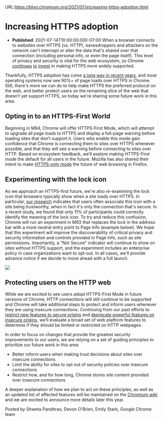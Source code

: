 URL:https://blog.chromium.org/2021/07/increasing-https-adoption.html
# Increasing HTTPS adoption
- **Published**: 2021-07-14T10:00:00.000-07:00
When a browser connects to websites over HTTPS (vs. HTTP), eavesdroppers and attackers on the network can't intercept or alter the data that's shared over that connection (including personal info, or even the page itself). This level of privacy and security is vital for the web ecosystem, so Chrome [continues](https://blog.chromium.org/2019/10/no-more-mixed-messages-about-https.html) [to](https://blog.chromium.org/2020/02/protecting-users-from-insecure.html) [invest](https://blog.chromium.org/2021/03/a-safer-default-for-navigation-https.html) in making HTTPS more widely supported.

Thankfully, HTTPS adoption has come [a long way in recent years](https://transparencyreport.google.com/https/overview?hl=en), and most operating systems now see 90%+ of page loads over HTTPS in Chrome. Still, there's more we can do to help make HTTPS the preferred protocol on the web, and better protect users on the remaining slice of the web that doesn’t yet support HTTPS, so today we're sharing some future work in this area.

Opting in to an HTTPS-First World
---------------------------------

Beginning in M94, Chrome will offer HTTPS-First Mode, which will attempt to upgrade all page loads to HTTPS and display a full-page warning before loading sites that don’t support it. Users who enable this mode gain confidence that Chrome is connecting them to sites over HTTPS whenever possible, and that they will see a warning before connecting to sites over HTTP. Based on ecosystem feedback, we’ll explore making HTTPS-First mode the default for all users in the future. Mozilla has also shared their intent to make [HTTPS-only mode](https://blog.mozilla.org/security/2020/11/17/firefox-83-introduces-https-only-mode/) the future of web browsing in Firefox.

Experimenting with the lock icon
--------------------------------

As we approach an HTTPS-first future, we're also re-examining the lock icon that browsers typically show when a site loads over HTTPS. In particular, [our research](https://research.google/pubs/pub45366/) indicates that users often associate this icon with a site being trustworthy, when in fact it's only the connection that's secure. In a recent study, we found that only 11% of participants could correctly identify the meaning of the lock icon. To try and reduce this confusion, Chrome will run an experiment in M93 that replaces the lock in the address bar with a more neutral entry point to Page Info (example below). We hope that this experiment will improve the discoverability of critical privacy and security information and controls provided in Page Info, such as site permissions. Importantly, a "Not Secure" indicator will continue to show on sites without HTTPS support, and the experiment includes an enterprise policy in case organizations want to opt-out. In all cases, we'll provide advance notice if we decide to move ahead with a full launch.

  

![](https://lh5.googleusercontent.com/qX5CZSRNrhxon9VmUvf5hM_IGM5nYKrNSQgmjc4m08GnaIXvdV58jxpL41964FdzVswxfvsQe3zaSjP-nhW7_SzXtxAi8lw_Om0qTGLzDt0BybYO6XRGRaQCrDqHJMhmKOJooLOFafyTr2pV4kWds2okike_-YNzhjpwbZ1T3RhH2G-2)

  
  

Protecting users on the HTTP web
--------------------------------

  
While we are excited to see users adopt HTTPS-First Mode in future versions of Chrome, HTTP connections will still continue to be supported and Chrome will take additional steps to protect and inform users whenever they are using insecure connections. Continuing from our past efforts to [restrict new features to secure origins](https://www.chromium.org/Home/chromium-security/prefer-secure-origins-for-powerful-new-features) and [deprecate powerful features on insecure origins](https://www.chromium.org/Home/chromium-security/deprecating-powerful-features-on-insecure-origins), we’ll evaluate a broad set of web platform features to determine if they should be limited or restricted on HTTP webpages.   
  
In order to focus on changes that provide the greatest security improvements to our users, we are relying on a set of guiding principles to prioritize our future work in this area:   
  

* Better inform users when making trust decisions about sites over insecure connections
* Limit the ability for sites to opt out of security policies over insecure connections
* Restrict how, and for how long, Chrome stores site content provided over insecure connections

A deeper explanation of how we plan to act on these principles, as well as an updated list of affected features will be maintained on the [Chromium wiki](https://www.chromium.org/Home/chromium-security/deprecating-powerful-features-on-insecure-origins) and we are excited to announce more details later this year.

Posted by Shweta Panditrao, Devon O'Brien, Emily Stark, Google Chrome team